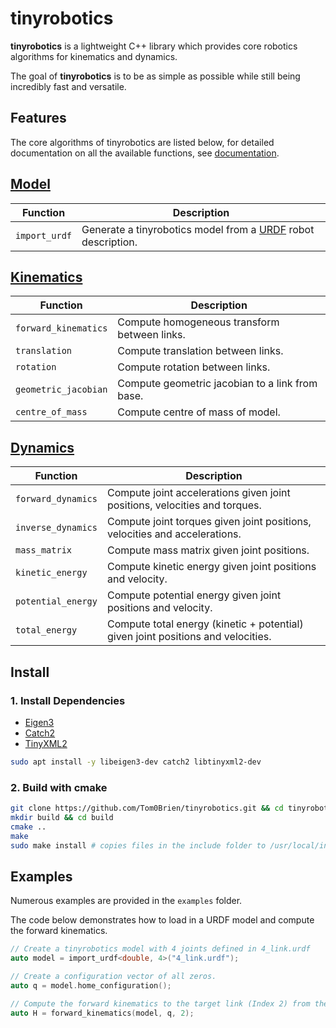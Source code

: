 tinyrobotics
===========

**tinyrobotics** is a lightweight C++ library which provides core robotics algorithms for kinematics and dynamics.

The goal of **tinyrobotics** is to be as simple as possible while still being incredibly fast and versatile.

## Features
The core algorithms of tinyrobotics are listed below, for detailed documentation on all the available functions, see <a href="https://tom0brien.github.io/tinyrobotics">documentation</a>.
<h2><a href="https://tom0brien.github.io/tinyrobotics/structtr_1_1model_1_1Model.html#details">Model</a></h2>

| Function      | Description                                                                              |
| ------------- | ---------------------------------------------------------------------------------------- |
| `import_urdf` | Generate a tinyrobotics model from a [URDF](http://wiki.ros.org/urdf) robot description. |

<h2><a href="https://tom0brien.github.io/tinyrobotics/Kinematics_8hpp.html">Kinematics</a></h2>

| Function                 | Description                                                               |
| ------------------------ | -----------------------------------------------------------------         |
| `forward_kinematics`     | Compute homogeneous transform between links.                              |
| `translation`            | Compute translation between links.                                        |
| `rotation`               | Compute rotation between links.                                           |
| `geometric_jacobian`     | Compute geometric jacobian to a link from base.                           |
| `centre_of_mass`         | Compute centre of mass of model.                                          |

<h2><a href="https://tom0brien.github.io/tinyrobotics/Dynamics_8hpp.html">Dynamics</a></h2>

| Function           | Description                                                                     |
| ------------------ | ------------------------------------------------------------------------------  |
| `forward_dynamics` | Compute joint accelerations given joint positions, velocities and torques.      |
| `inverse_dynamics` | Compute joint torques given joint positions, velocities and accelerations.      |
| `mass_matrix`      | Compute mass matrix given joint positions.                                      |
| `kinetic_energy`   | Compute kinetic energy given joint positions and velocity.                      |
| `potential_energy` | Compute potential energy given joint positions and velocity.                    |
| `total_energy`     | Compute total energy (kinetic + potential) given joint positions and velocities.|

## Install

### 1. Install Dependencies
- [Eigen3](https://eigen.tuxfamily.org/index.php?title=Main_Page)
- [Catch2](https://github.com/catchorg/Catch2)
- [TinyXML2](https://github.com/leethomason/tinyxml2)

```bash
sudo apt install -y libeigen3-dev catch2 libtinyxml2-dev
```

### 2. Build with cmake
  ```bash
  git clone https://github.com/Tom0Brien/tinyrobotics.git && cd tinyrobotics
  mkdir build && cd build
  cmake ..
  make
  sudo make install # copies files in the include folder to /usr/local/include*
  ```

## Examples
Numerous examples are provided in the `examples` folder. 

The code below demonstrates how to load in a URDF model and compute the forward kinematics.
```c++
// Create a tinyrobotics model with 4 joints defined in 4_link.urdf
auto model = import_urdf<double, 4>("4_link.urdf");

// Create a configuration vector of all zeros.
auto q = model.home_configuration();

// Compute the forward kinematics to the target link (Index 2) from the base frame at the home configuration.
auto H = forward_kinematics(model, q, 2);
```
